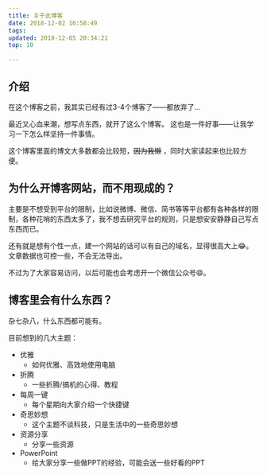 ```yaml
---
title: 关于此博客
date: 2018-12-02 16:58:49
tags:
updated: 2018-12-05 20:34:21
top: 10

---
```


## 介绍
在这个博客之前，我其实已经有过3-4个博客了——都放弃了…

最近又心血来潮，想写点东西，就开了这么个博客。
这也是一件好事——让我学习一下怎么样坚持一件事情。

这个博客里面的博文大多数都会比较短，~~因为我懒~~ ，同时大家读起来也比较方便。


## 为什么开博客网站，而不用现成的？
主要是不想受到平台的限制，比如说微博、微信、简书等等平台都有各种各样的限制，各种花哨的东西太多了，我不想去研究平台的规则，只是想安安静静自己写点东西而已。

还有就是想有个性一点，建一个网站的话可以有自己的域名，显得很高大上😂。文章数据也可控一些，不会无法导出。

不过为了大家容易访问，以后可能也会考虑开一个微信公众号😄。


## 博客里会有什么东西？
杂七杂八，什么东西都可能有。

目前想到的几大主题：
 * 优雅
	* 如何优雅、高效地使用电脑
 * 折腾
	* 一些折腾/搞机的心得、教程
 * 每周一键
	* 每个星期向大家介绍一个快捷键
 * 奇思妙想
	* 这个主题不谈科技，只是生活中的一些奇思妙想
 * 资源分享
	 * 分享一些资源
 * PowerPoint
	* 给大家分享一些做PPT的经验，可能会送一些好看的PPT
